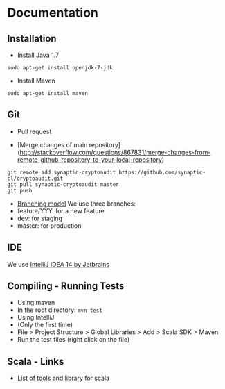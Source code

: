Documentation
=============

Installation
------------

* Install Java 1.7

`sudo apt-get install openjdk-7-jdk`

* Install Maven

`sudo apt-get install maven`



Git 
---
* Pull request
 
* [Merge changes of main repository] (http://stackoverflow.com/questions/867831/merge-changes-from-remote-github-repository-to-your-local-repository)

`git remote add synaptic-cryptoaudit https://github.com/synaptic-cl/cryptoaudit.git`  
`git pull synaptic-cryptoaudit master`  
`git push`  

* [Branching model](http://nvie.com/posts/a-successful-git-branching-model/)
We use three branches:
 * feature/YYY: for a new feature
 * dev: for staging
 * master: for production

IDE
---

We use [IntelliJ IDEA 14 by Jetbrains](https://www.jetbrains.com/idea/download/)

Compiling - Running Tests
--------------------------

* Using maven
 * In the root directory: `mvn test`
* Using IntelliJ
 * (Only the first time)
  * File > Project Structure > Global Libraries > Add > Scala SDK > Maven
 * Run the test files (right click on the file)


Scala - Links
-------------

* [List of tools and library for scala](https://wiki.scala-lang.org/display/SW/Tools+and+Libraries)
